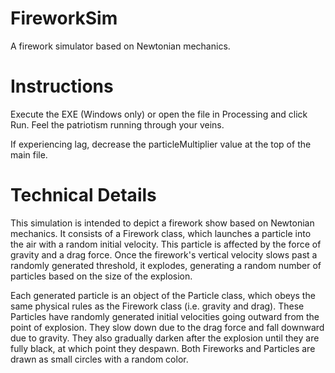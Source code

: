 # FireworkSim
A firework simulator based on Newtonian mechanics.

# Instructions

Execute the EXE (Windows only) or open the file in Processing and click Run. Feel the patriotism running through your veins.

If experiencing lag, decrease the particleMultiplier value at the top of the main file.

# Technical Details

This simulation is intended to depict a firework show based on Newtonian mechanics. It consists of a Firework class, which launches a particle into
the air with a random initial velocity. This particle is affected by the force of gravity and a drag force. Once the
firework's vertical velocity slows past a randomly generated threshold, it explodes, generating a random number of
particles based on the size of the explosion.

Each generated particle is an object of the Particle class, which obeys the same physical rules as the Firework class (i.e. gravity and drag). These Particles have randomly generated initial velocities going outward from the point of explosion. They slow down due to the drag force and fall downward due to gravity. They also gradually darken after the explosion until they are fully black, at which point they despawn. Both Fireworks and Particles are drawn as small circles with a random color.
